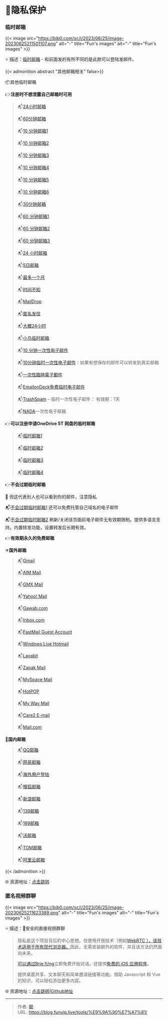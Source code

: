 # 🔐隐私保护


### 临时邮箱

{{< image src="https://bib0.com/xc/i/2023/06/25/image-20230625211501107.png" alt="-"  title="Fun's images" alt="-"  title="Fun's images" >}}  

⭐️  描述：[临时邮箱](https://mail.tm/zh/) - 和前面发的有所不同的是此款可以登陆发邮件。

{{< admonition abstract "其他邮箱相关" false>}}

📦其他临时邮箱

👉**注册时不想泄露自己邮箱时可用**

> 📬[24小时邮箱](http://24mail.chacuo.net)
>
> 📬[60分钟邮箱](https://www.guerrillamail.com/zh/)
>
> 📬[10 分钟邮箱1](https://linshiyouxiang.net/)
>
> 📬[10 分钟邮箱2](http://www.bccto.me/)
>
> 📬[10 分钟邮箱3](https://temp-mail.org/zh/)
>
> 📬[10 分钟邮箱4](https://10minutemail.net/?lang=zh-cn)
>
> 📬[10 分钟邮箱5](http://10minutemail.com/10MinuteMail/index.html)
>
> 📬[10 分钟邮箱6](https://9em.org/)
>
> 📬[30分钟邮箱](https://shorttimemail.com/zh-Hans)
>
> 📬[60 分钟邮箱1](https://www.moakt.com/zh/mail)
>
> 📬[60 分钟邮箱2](http://www.nowmymail.com)
>
> 📬[60 分钟邮箱3](http://www.incognitomail.com/)
>
> 📬[24 小时邮箱](http://24mail.chacuo.net/)
>
> 📬[5日邮箱](http://www.yopmail.com/zh/)
>
> 📬[最多一个月](http://www.jetable.org/zh/index)
>
> 📬[时间不知](http://www.mailinator.com)
>
> 📬[MailDrop](https://maildrop.cc/)
>
> 📬[匿名发信](https://eskiimo.com/)
>
> 📬[大概24小时](https://tempmail.altmails.com)
>
> 📬[小鸟临时邮箱](http://www.5-mail.com)
>
> 📬[10 分钟一次性电子邮件](https://10minemail.com/zh/)
>
> 📬[10分钟临时一次性电子邮件](https://www.crazymailing.com/zh/ )：如果有想保存的邮件可以转发到真实邮箱
>
> 📬[一次性臨時電子郵件](https://www.mohmal.com/zh)
>
> 📬[EmailonDeck免费临时电子邮件](https://www.emailondeck.com/zh-cn/)
>
> 📬[TrashSpam](https://trashspam.com/cn/) – 临时一次性电子邮件： 有效期：1天
>
> 📬[NADA](https://getnada.com/)一次性电子邮箱 

👉**可以注册申请OneDrive 5T 网盘的临时邮箱**

> 📬[临时邮箱1](http://onedrive.readmail.net)
>
> 📬[临时邮箱2](http://mail.ac.id)
>
> 📬[临时邮箱3](http://mail.hrka.net)
>
> 📬[临时邮箱4](http://od.obagg.com)

👉**不会过期临时邮箱**

🔴 但这代表别人也可以看到你的邮件，注意隐私

📬[不会过期临时邮箱1](https://mailsac.com) 还可以免费托管自己域名的电子邮件

📬[不会过期临时邮箱2](https://dropmail.me/zh/) 刷新/关闭该页面前电子邮件无有效期限制。提供多语言支持。内置转发功能，设置转发后长期有效。

👉**有效期永久的免费邮箱**

✈**国外邮箱**

> 📬[Gmail](http://gmail.google.com)
>
> 📬[AIM Mail](http://mail.aim.com)
>
> 📬[GMX Mail](http://www.gmx.com) 
>
> 📬[Yahoo! Mail](http://mail.yahoo.com) 
>
> 📬[Gawab.com](http://www.gawab.com) 
>
> 📬[Inbox.com](http://www.inbox.com) 
>
> 📬[FastMail Guest Account](http://www.fastmail.fm) 
>
> 📬[Windows Live Hotmail](http://mail.live.com)
>
> 📬[Lavabit](http://lavabit.com) 
>
> 📬[Zapak Mail](http://www.zapak.com) 
>
> 📬[MySpace Mail](http://messaging.myspace.com) 
>
> 📬[HotPOP](http://www.hotpop.com) 
>
> 📬[My Way Mail](http://email.myway.com) 
>
> 📬[Care2 E-mail](http://www.care2.com) 
>
> 📬[Mail.com](http://www.mail.com) 

🚀**国内邮箱**

>📬[QQ邮箱](https://mail.qq.com/)
>
>📬[网易邮箱](https://mail.163.com/)
>
>📬[海外用户登陆](https://hw.mail.163.com/)
>
>📬[搜狐邮箱](https://mail.sohu.com/)
>
>📬[新浪邮箱](https://mail.sina.com.cn/)
>
>📬[139邮箱](http://mail.10086.cn/)
>
>📬[189邮箱](https://mail.189.cn/)
>
>📬[沃邮箱](https://mail.wo.cn/)
>
>📬[TOM邮箱](http://mail.tom.com/)
>
>📬[阿里云邮箱](https://mail.aliyun.com)

{{< /admonition >}}

🌐 资源地址：[点击跳转](https://mail.tm/zh/)

### 匿名视频群聊

{{< image src="https://bib0.com/xc/i/2023/06/25/image-20230625211623389.png" alt="-"  title="Fun's images" alt="-"  title="Fun's images" >}}  

⭐️  描述：🔮安全的直接视频群聊

>隐私是这个项目背后的中心思想。仅使用开放技术（例如[WebRTC ），该技术适用于所有现代浏览器。](https://webrtc-security.github.io/)因此，无需安装额外的软件，并且该方法仍然面向未来。
>
>[可以通过Brie.fi/ng](https://brie.fi/ng)立即免费开始对话。还提供[免费的 iOS 应用程序](https://apps.apple.com/app/briefing-video-chat/id1510803601)。
>
>提供桌面共享、文本聊天和简单邀请链接等功能。借助 Javascript 和 Vue 的知识，可以轻松添加更多内容。

🌐 资源地址：[点击跳转](https://brie.fi/ng)|[Github地址](https://github.com/holtwick/briefing/)



---

> 作者: [聪](/about)  
> URL: https://blog.funvip.live/tools/%E9%9A%90%E7%A7%81/  

